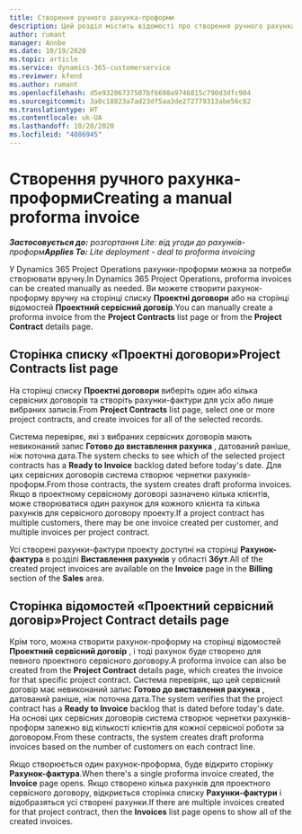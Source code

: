 ```yaml
---
title: Створення ручного рахунка-проформи
description: Цей розділ містить відомості про створення ручного рахунка-проформи у Project Operations.
author: rumant
manager: Annbe
ms.date: 10/19/2020
ms.topic: article
ms.service: dynamics-365-customerservice
ms.reviewer: kfend
ms.author: rumant
ms.openlocfilehash: d5e93206737507bf6698a9746815c790d3dfc904
ms.sourcegitcommit: 3a0c18823a7ad23df5aa3de272779313abe56c82
ms.translationtype: HT
ms.contentlocale: uk-UA
ms.lasthandoff: 10/20/2020
ms.locfileid: "4086945"
---
```

# <a name="creating-a-manual-proforma-invoice"></a><span data-ttu-id="50759-103">Створення ручного рахунка-проформи</span><span class="sxs-lookup"><span data-stu-id="50759-103">Creating a manual proforma invoice</span></span>

<span data-ttu-id="50759-104">_**Застосовується до:** розгортання Lite: від угоди до рахунків-проформ_</span><span class="sxs-lookup"><span data-stu-id="50759-104">_**Applies To:** Lite deployment - deal to proforma invoicing_</span></span>

<span data-ttu-id="50759-105">У Dynamics 365 Project Operations рахунки-проформи можна за потреби створювати вручну.</span><span class="sxs-lookup"><span data-stu-id="50759-105">In Dynamics 365 Project Operations, proforma invoices can be created manually as needed.</span></span> <span data-ttu-id="50759-106">Ви можете створити рахунок-проформу вручну на сторінці списку **Проектні договори** або на сторінці відомостей **Проектний сервісний договір**.</span><span class="sxs-lookup"><span data-stu-id="50759-106">You can manually create a proforma invoice from the **Project Contracts** list page or from the **Project Contract** details page.</span></span>

##  <a name="project-contracts-list-page"></a><span data-ttu-id="50759-107">Сторінка списку «Проектні договори»</span><span class="sxs-lookup"><span data-stu-id="50759-107">Project Contracts list page</span></span>

<span data-ttu-id="50759-108">На сторінці списку **Проектні договори** виберіть один або кілька сервісних договорів та створіть рахунки-фактури для усіх або лише вибраних записів.</span><span class="sxs-lookup"><span data-stu-id="50759-108">From **Project Contracts** list page, select one or more project contracts, and create invoices for all of the selected records.</span></span>

<span data-ttu-id="50759-109">Система перевіряє, які з вибраних сервісних договорів мають невиконаний запис **Готово до виставлення рахунка** , датований раніше, ніж поточна дата.</span><span class="sxs-lookup"><span data-stu-id="50759-109">The system checks to see which of the selected project contracts has a **Ready to Invoice** backlog  dated before today's date.</span></span> <span data-ttu-id="50759-110">Для цих сервісних договорів система створює чернетки рахунків-проформ.</span><span class="sxs-lookup"><span data-stu-id="50759-110">From those contracts, the system creates draft proforma invoices.</span></span> <span data-ttu-id="50759-111">Якщо в проектному сервісному договорі зазначено кілька клієнтів, може створюватися один рахунок для кожного клієнта та кілька рахунків для сервісного договору проекту.</span><span class="sxs-lookup"><span data-stu-id="50759-111">If a project contract has multiple customers, there may be one invoice created per customer, and multiple invoices per project contract.</span></span>

<span data-ttu-id="50759-112">Усі створені рахунки-фактури проекту доступні на сторінці **Рахунок-фактура** в розділі **Виставлення рахунків** у області **Збут**.</span><span class="sxs-lookup"><span data-stu-id="50759-112">All of the created project invoices are available on the **Invoice** page in the **Billing** section of the **Sales** area.</span></span>

## <a name="project-contract-details-page"></a><span data-ttu-id="50759-113">Сторінка відомостей «Проектний сервісний договір»</span><span class="sxs-lookup"><span data-stu-id="50759-113">Project Contract details page</span></span>

<span data-ttu-id="50759-114">Крім того, можна створити рахунок-проформу на сторінці відомостей **Проектний сервісний договір** , і тоді рахунок буде створено для певного проектного сервісного договору.</span><span class="sxs-lookup"><span data-stu-id="50759-114">A proforma invoice can also be created from the **Project Contract** details page, which creates the invoice for that specific project contract.</span></span> <span data-ttu-id="50759-115">Система перевіряє, що цей сервісний договір має невиконаний запис **Готово до виставлення рахунка** , датований раніше, ніж поточна дата.</span><span class="sxs-lookup"><span data-stu-id="50759-115">The system verifies that the project contract has a **Ready to Invoice** backlog that is dated before today's date.</span></span> <span data-ttu-id="50759-116">На основі цих сервісних договорів система створює чернетки рахунків-проформ залежно від кількості клієнтів для кожної сервісної роботи за договором.</span><span class="sxs-lookup"><span data-stu-id="50759-116">From these contracts, the system creates draft proforma invoices based on the number of customers on each contract line.</span></span>

<span data-ttu-id="50759-117">Якщо створюється один рахунок-проформа, буде відкрито сторінку **Рахунок-фактура**.</span><span class="sxs-lookup"><span data-stu-id="50759-117">When there's a single proforma invoice created, the **Invoice** page opens.</span></span> <span data-ttu-id="50759-118">Якщо створено кілька рахунків для проектного сервісного договору, відкриється сторінка списку **Рахунки-фактури** і відобразяться усі створені рахунки.</span><span class="sxs-lookup"><span data-stu-id="50759-118">If there are multiple invoices created for that project contract, then the **Invoices** list page opens to show all of the created invoices.</span></span>
